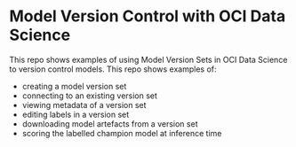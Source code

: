 # Model Version Control with OCI Data Science

This repo shows examples of using Model Version Sets in OCI Data Science to version control models. This repo shows examples of:
- creating a model version set
- connecting to an existing version set
- viewing metadata of a version set
- editing labels in a version set
- downloading model artefacts from a version set
- scoring the labelled champion model at inference time

